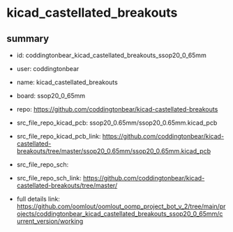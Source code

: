 # kicad_castellated_breakouts
 
## summary 
* id: coddingtonbear_kicad_castellated_breakouts_ssop20_0_65mm
* user: coddingtonbear
* name: kicad_castellated_breakouts
* board: ssop20_0_65mm
* repo: https://github.com/coddingtonbear/kicad-castellated-breakouts
* src_file_repo_kicad_pcb: ssop20_0.65mm/ssop20_0.65mm.kicad_pcb
* src_file_repo_kicad_pcb_link: https://github.com/coddingtonbear/kicad-castellated-breakouts/tree/master/ssop20_0.65mm/ssop20_0.65mm.kicad_pcb


* src_file_repo_sch: 
* src_file_repo_sch_link: https://github.com/coddingtonbear/kicad-castellated-breakouts/tree/master/
* full details link: https://github.com/oomlout/oomlout_oomp_project_bot_v_2/tree/main/projects/coddingtonbear_kicad_castellated_breakouts_ssop20_0_65mm/current_version/working  







